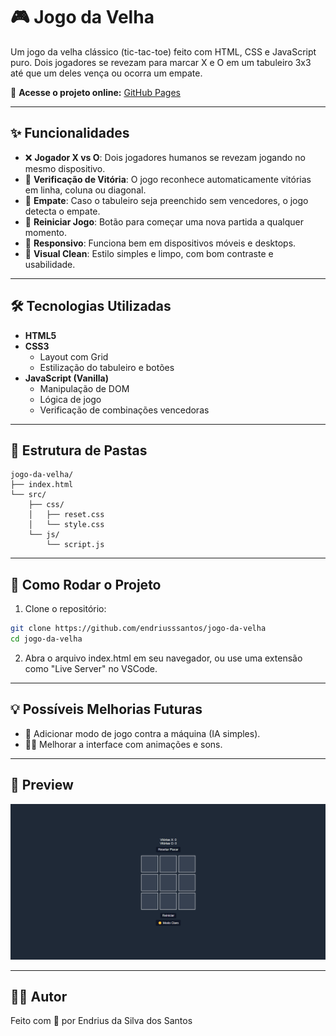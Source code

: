 # 🎮 Jogo da Velha

Um jogo da velha clássico (tic-tac-toe) feito com HTML, CSS e JavaScript puro. Dois jogadores se revezam para marcar X e O em um tabuleiro 3x3 até que um deles vença ou ocorra um empate.

🔗 **Acesse o projeto online:** [GitHub Pages](https://endriusssantos.github.io/jogo-da-velha/)

---

## ✨ Funcionalidades

- ❌ **Jogador X vs O**: Dois jogadores humanos se revezam jogando no mesmo dispositivo.
- 🧠 **Verificação de Vitória**: O jogo reconhece automaticamente vitórias em linha, coluna ou diagonal.
- 🚫 **Empate**: Caso o tabuleiro seja preenchido sem vencedores, o jogo detecta o empate.
- 🔄 **Reiniciar Jogo**: Botão para começar uma nova partida a qualquer momento.
- 📱 **Responsivo**: Funciona bem em dispositivos móveis e desktops.
- 🎨 **Visual Clean**: Estilo simples e limpo, com bom contraste e usabilidade.

---

## 🛠️ Tecnologias Utilizadas

- **HTML5**
- **CSS3**
  - Layout com Grid
  - Estilização do tabuleiro e botões
- **JavaScript (Vanilla)**
  - Manipulação de DOM
  - Lógica de jogo
  - Verificação de combinações vencedoras

---

## 📂 Estrutura de Pastas

```
jogo-da-velha/
├── index.html
└── src/
    ├── css/
    │   ├── reset.css
    │   └── style.css
    └── js/
        └── script.js
```

---

## 🚀 Como Rodar o Projeto

1. Clone o repositório:

```bash
git clone https://github.com/endriusssantos/jogo-da-velha
cd jogo-da-velha
```

2. Abra o arquivo index.html em seu navegador, ou use uma extensão como "Live Server" no VSCode.

---

## 💡 Possíveis Melhorias Futuras

- 🤖 Adicionar modo de jogo contra a máquina (IA simples).
- 🧑‍🎨 Melhorar a interface com animações e sons.

---

## 📸 Preview

![Preview Jogo da Velha](./src/images/preview.png)

---

## 🧑‍💻 Autor

Feito com 💙 por Endrius da Silva dos Santos
